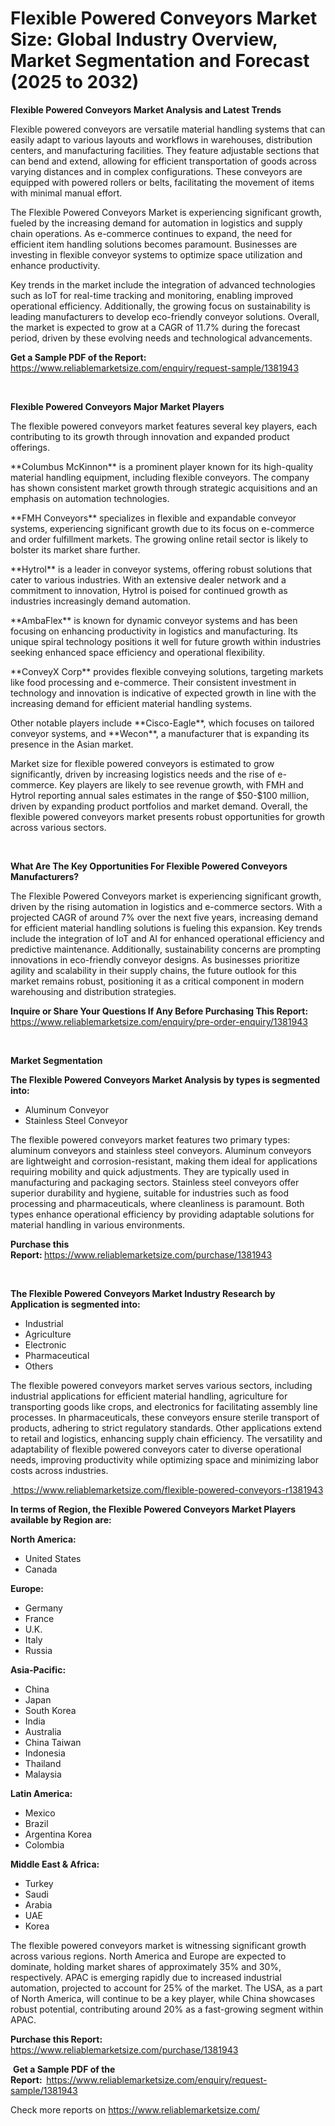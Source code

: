 <p><h1>Flexible Powered Conveyors Market Size: Global Industry Overview, Market Segmentation and Forecast (2025 to 2032)</h1></p><p><strong>Flexible Powered Conveyors Market Analysis and Latest Trends</strong></p>
<p><p>Flexible powered conveyors are versatile material handling systems that can easily adapt to various layouts and workflows in warehouses, distribution centers, and manufacturing facilities. They feature adjustable sections that can bend and extend, allowing for efficient transportation of goods across varying distances and in complex configurations. These conveyors are equipped with powered rollers or belts, facilitating the movement of items with minimal manual effort.</p><p>The Flexible Powered Conveyors Market is experiencing significant growth, fueled by the increasing demand for automation in logistics and supply chain operations. As e-commerce continues to expand, the need for efficient item handling solutions becomes paramount. Businesses are investing in flexible conveyor systems to optimize space utilization and enhance productivity.</p><p>Key trends in the market include the integration of advanced technologies such as IoT for real-time tracking and monitoring, enabling improved operational efficiency. Additionally, the growing focus on sustainability is leading manufacturers to develop eco-friendly conveyor solutions. Overall, the market is expected to grow at a CAGR of 11.7% during the forecast period, driven by these evolving needs and technological advancements.</p></p>
<p><strong>Get a Sample PDF of the Report:&nbsp;</strong> <a href="https://www.reliablemarketsize.com/enquiry/request-sample/1381943?utm_campaign=2955&utm_medium=2&utm_source=Github&utm_content=ia&utm_term=11042025&utm_id=flexible-powered-conveyors">https://www.reliablemarketsize.com/enquiry/request-sample/1381943</a></p>
<p>&nbsp;</p>
<p><strong>Flexible Powered Conveyors Major Market Players</strong></p>
<p><p>The flexible powered conveyors market features several key players, each contributing to its growth through innovation and expanded product offerings. </p><p>**Columbus McKinnon** is a prominent player known for its high-quality material handling equipment, including flexible conveyors. The company has shown consistent market growth through strategic acquisitions and an emphasis on automation technologies.</p><p>**FMH Conveyors** specializes in flexible and expandable conveyor systems, experiencing significant growth due to its focus on e-commerce and order fulfillment markets. The growing online retail sector is likely to bolster its market share further.</p><p>**Hytrol** is a leader in conveyor systems, offering robust solutions that cater to various industries. With an extensive dealer network and a commitment to innovation, Hytrol is poised for continued growth as industries increasingly demand automation.</p><p>**AmbaFlex** is known for dynamic conveyor systems and has been focusing on enhancing productivity in logistics and manufacturing. Its unique spiral technology positions it well for future growth within industries seeking enhanced space efficiency and operational flexibility.</p><p>**ConveyX Corp** provides flexible conveying solutions, targeting markets like food processing and e-commerce. Their consistent investment in technology and innovation is indicative of expected growth in line with the increasing demand for efficient material handling systems.</p><p>Other notable players include **Cisco-Eagle**, which focuses on tailored conveyor systems, and **Wecon**, a manufacturer that is expanding its presence in the Asian market. </p><p>Market size for flexible powered conveyors is estimated to grow significantly, driven by increasing logistics needs and the rise of e-commerce. Key players are likely to see revenue growth, with FMH and Hytrol reporting annual sales estimates in the range of $50-$100 million, driven by expanding product portfolios and market demand. Overall, the flexible powered conveyors market presents robust opportunities for growth across various sectors.</p></p>
<p>&nbsp;</p>
<p><strong>What Are The Key Opportunities For Flexible Powered Conveyors Manufacturers?</strong></p>
<p><p>The Flexible Powered Conveyors market is experiencing significant growth, driven by the rising automation in logistics and e-commerce sectors. With a projected CAGR of around 7% over the next five years, increasing demand for efficient material handling solutions is fueling this expansion. Key trends include the integration of IoT and AI for enhanced operational efficiency and predictive maintenance. Additionally, sustainability concerns are prompting innovations in eco-friendly conveyor designs. As businesses prioritize agility and scalability in their supply chains, the future outlook for this market remains robust, positioning it as a critical component in modern warehousing and distribution strategies.</p></p>
<p><strong>Inquire or Share Your Questions If Any Before Purchasing This Report:</strong> <a href="https://www.reliablemarketsize.com/enquiry/pre-order-enquiry/1381943?utm_campaign=2955&utm_medium=2&utm_source=Github&utm_content=ia&utm_term=11042025&utm_id=flexible-powered-conveyors">https://www.reliablemarketsize.com/enquiry/pre-order-enquiry/1381943</a></p>
<p>&nbsp;</p>
<p><strong>Market Segmentation</strong></p>
<p><strong>The Flexible Powered Conveyors Market Analysis by types is segmented into:</strong></p>
<p><ul><li>Aluminum Conveyor</li><li>Stainless Steel Conveyor</li></ul></p>
<p><p>The flexible powered conveyors market features two primary types: aluminum conveyors and stainless steel conveyors. Aluminum conveyors are lightweight and corrosion-resistant, making them ideal for applications requiring mobility and quick adjustments. They are typically used in manufacturing and packaging sectors. Stainless steel conveyors offer superior durability and hygiene, suitable for industries such as food processing and pharmaceuticals, where cleanliness is paramount. Both types enhance operational efficiency by providing adaptable solutions for material handling in various environments.</p></p>
<p><strong>Purchase this Report:&nbsp;</strong><a href="https://www.reliablemarketsize.com/purchase/1381943?utm_campaign=2955&utm_medium=2&utm_source=Github&utm_content=ia&utm_term=11042025&utm_id=flexible-powered-conveyors">https://www.reliablemarketsize.com/purchase/1381943</a></p>
<p>&nbsp;</p>
<p><strong>The Flexible Powered Conveyors Market Industry Research by Application is segmented into:</strong></p>
<p><ul><li>Industrial</li><li>Agriculture</li><li>Electronic</li><li>Pharmaceutical</li><li>Others</li></ul></p>
<p><p>The flexible powered conveyors market serves various sectors, including industrial applications for efficient material handling, agriculture for transporting goods like crops, and electronics for facilitating assembly line processes. In pharmaceuticals, these conveyors ensure sterile transport of products, adhering to strict regulatory standards. Other applications extend to retail and logistics, enhancing supply chain efficiency. The versatility and adaptability of flexible powered conveyors cater to diverse operational needs, improving productivity while optimizing space and minimizing labor costs across industries.</p></p>
<p><a href="https://www.reliablemarketsize.com/flexible-powered-conveyors-r1381943?utm_campaign=2955&utm_medium=2&utm_source=Github&utm_content=ia&utm_term=11042025&utm_id=flexible-powered-conveyors">&nbsp;https://www.reliablemarketsize.com/flexible-powered-conveyors-r1381943</a></p>
<p><strong>In terms of Region, the Flexible Powered Conveyors Market Players available by Region are:</strong></p>
<p>
    <p> <strong> North America: </strong>
        <ul>
            <li>United States</li>
            <li>Canada</li>
        </ul>
        </p> 
    <p> <strong> Europe: </strong>
        <ul>
            <li>Germany</li>
            <li>France</li>
            <li>U.K.</li>
            <li>Italy</li>
            <li>Russia</li>
        </ul>
        </p> 
    <p> <strong> Asia-Pacific: </strong>
        <ul>
            <li>China</li>
            <li>Japan</li>
            <li>South Korea</li>
            <li>India</li>
            <li>Australia</li>
            <li>China Taiwan</li>
            <li>Indonesia</li>
            <li>Thailand</li>
            <li>Malaysia</li>
        </ul>
        </p> 
    <p> <strong> Latin America: </strong>
        <ul>
            <li>Mexico</li>
            <li>Brazil</li>
            <li>Argentina Korea</li>
            <li>Colombia</li>
        </ul>
        </p> 
    <p> <strong> Middle East & Africa: </strong>
        <ul>
            <li>Turkey</li>
            <li>Saudi</li>
            <li>Arabia</li>
            <li>UAE</li>
            <li>Korea</li>
        </ul>
    </p>
    </p>
<p><p>The flexible powered conveyors market is witnessing significant growth across various regions. North America and Europe are expected to dominate, holding market shares of approximately 35% and 30%, respectively. APAC is emerging rapidly due to increased industrial automation, projected to account for 25% of the market. The USA, as a part of North America, will continue to be a key player, while China showcases robust potential, contributing around 20% as a fast-growing segment within APAC.</p></p>
<p><strong>Purchase this Report: </strong><a href="https://www.reliablemarketsize.com/purchase/1381943?utm_campaign=2955&utm_medium=2&utm_source=Github&utm_content=ia&utm_term=11042025&utm_id=flexible-powered-conveyors">https://www.reliablemarketsize.com/purchase/1381943</a></p>
<p>&nbsp;<strong>Get a Sample PDF of the Report:&nbsp;&nbsp;</strong><a href="https://www.reliablemarketsize.com/enquiry/request-sample/1381943?utm_campaign=2955&utm_medium=2&utm_source=Github&utm_content=ia&utm_term=11042025&utm_id=flexible-powered-conveyors">https://www.reliablemarketsize.com/enquiry/request-sample/1381943</a></p>
<p><strong></strong></p>
<p>Check more reports on <a href="https://www.reliablemarketsize.com/?utm_campaign=2955&utm_medium=2&utm_source=Github&utm_content=ia&utm_term=11042025&utm_id=flexible-powered-conveyors">https://www.reliablemarketsize.com/</a></p>